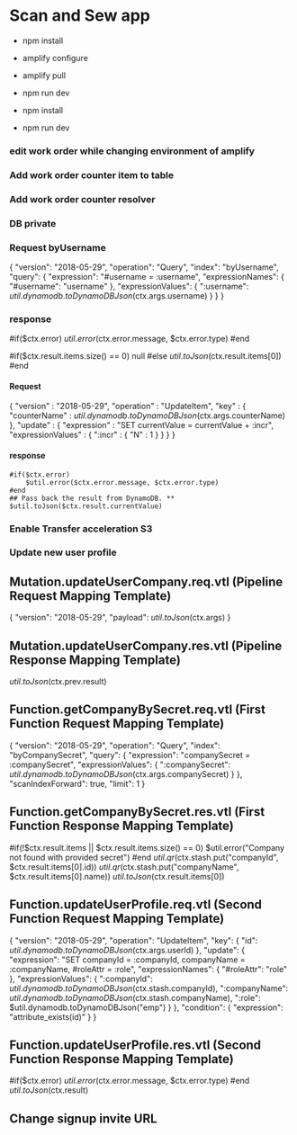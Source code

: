 # Scan and Sew app

- npm install
- amplify configure
- amplify pull
- npm run dev

- npm install
- npm run dev

### edit work order while changing environment of amplify

### Add work order counter item to table

### Add work order counter resolver

### DB private

### Request byUsername

{
"version": "2018-05-29",
"operation": "Query",
"index": "byUsername",
"query": {
"expression": "#username = :username",
"expressionNames": {
"#username": "username"
},
"expressionValues": {
":username": $util.dynamodb.toDynamoDBJson($ctx.args.username)
}
}
}

### response

#if($ctx.error)
    $util.error($ctx.error.message, $ctx.error.type)
#end

#if($ctx.result.items.size() == 0)
    null
#else
    $util.toJson($ctx.result.items[0])
#end

#### Request

{
"version" : "2018-05-29",
"operation" : "UpdateItem",
"key" : {
"counterName" : $util.dynamodb.toDynamoDBJson($ctx.args.counterName)
},
"update" : {
"expression" : "SET currentValue = currentValue + :incr",
"expressionValues" : {
":incr" : { "N" : 1 }
}
}
}

#### response

    #if($ctx.error)
        $util.error($ctx.error.message, $ctx.error.type)
    #end
    ## Pass back the result from DynamoDB. **
    $util.toJson($ctx.result.currentValue)

### Enable Transfer acceleration S3

### Update new user profile

## Mutation.updateUserCompany.req.vtl (Pipeline Request Mapping Template)

{
"version": "2018-05-29",
"payload": $util.toJson($ctx.args)
}

## Mutation.updateUserCompany.res.vtl (Pipeline Response Mapping Template)

$util.toJson($ctx.prev.result)

## Function.getCompanyBySecret.req.vtl (First Function Request Mapping Template)

{
"version": "2018-05-29",
"operation": "Query",
"index": "byCompanySecret",
"query": {
"expression": "companySecret = :companySecret",
"expressionValues": {
":companySecret": $util.dynamodb.toDynamoDBJson($ctx.args.companySecret)
}
},
"scanIndexForward": true,
"limit": 1
}

## Function.getCompanyBySecret.res.vtl (First Function Response Mapping Template)

#if(!$ctx.result.items || $ctx.result.items.size() == 0)
$util.error("Company not found with provided secret")
#end
$util.qr($ctx.stash.put("companyId", $ctx.result.items[0].id))
$util.qr($ctx.stash.put("companyName", $ctx.result.items[0].name))
$util.toJson($ctx.result.items[0])

## Function.updateUserProfile.req.vtl (Second Function Request Mapping Template)

{
"version": "2018-05-29",
"operation": "UpdateItem",
"key": {
"id": $util.dynamodb.toDynamoDBJson($ctx.args.userId)
},
"update": {
"expression": "SET companyId = :companyId, companyName = :companyName, #roleAttr = :role",
"expressionNames": {
"#roleAttr": "role"
},
"expressionValues": {
":companyId": $util.dynamodb.toDynamoDBJson($ctx.stash.companyId),
":companyName": $util.dynamodb.toDynamoDBJson($ctx.stash.companyName),
":role": $util.dynamodb.toDynamoDBJson("emp")
}
},
"condition": {
"expression": "attribute_exists(id)"
}
}

## Function.updateUserProfile.res.vtl (Second Function Response Mapping Template)

#if($ctx.error)
    $util.error($ctx.error.message, $ctx.error.type)
#end
$util.toJson($ctx.result)

## Change signup invite URL
